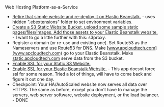 Web Hosting Platform-as-a-Service

* [Retire that simple website and re-deploy it on Elastic Beanstalk.](https://github.com/Andrews-repo/AWS-Project/tree/master/Web%20Hosting%20-%20Platform%20as%20a%20Service/FortuneSite-elasticbeanstalk) - uses hidden ".ebextensions" folder to set environment variables. 
* [Create a S3 Static Website Bucket, upload some sample static pages/files/images. Add those assets to your Elastic Beanstalk website.](https://github.com/Andrews-repo/AWS-Project/tree/master/Web%20Hosting%20-%20Platform%20as%20a%20Service/FortuneSite-elasticbeanstalk-s3assets) - I want to go a little further with this: s3proxy.
* Register a domain (or re-use and existing one). Set Route53 as the Nameservers and use Route53 for DNS. Make [www.apcloudtech.com](www.apcloudtech.com) go to your Elastic Beanstalk. Make [static.apcloudtech.com](https://static.apcloudtech.com/) serve data from the S3 bucket.
* [Enable SSL for your Static S3 Website.](https://static.apcloudtech.com) 
* [Enable SSL for your Elastic Beanstalk Website.](https://www.apcloudtech.com/) - This app doesnt force ssl for some reason. Tried a lot of things, will have to come back and figure it out one day. 
* Checkpoint: Your HA/AutoScaled website now serves all data over HTTPS. The same as before, except you don't have to manage the servers, web server software, website deployment, or the load balancer. - DONE

